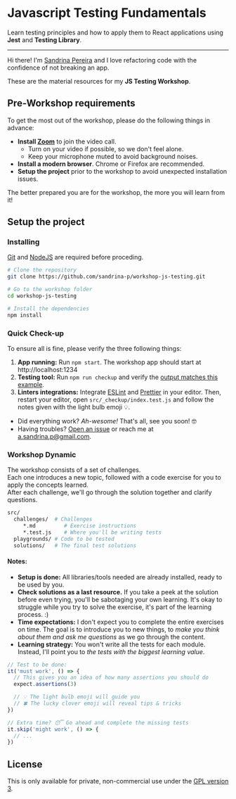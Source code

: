 # Javascript Testing Fundamentals

Learn testing principles and how to apply them to React applications using **Jest** and **Testing Library**.

---

Hi there! I'm [Sandrina Pereira](https://www.sandrina-p.net/) and I love refactoring code with the confidence of not breaking an app.

These are the material resources for my **JS Testing Workshop**. <!-- TODO LINK -->

## Pre-Workshop requirements

To get the most out of the workshop, please do the following things in advance:

- **Install [Zoom](https://zoom.us)** to join the video call.
  - Turn on your video if possible, so we don't feel alone.
  - Keep your microphone muted to avoid background noises.
- **Install a modern browser**. Chrome or Firefox are recommended.
- **Setup the project** prior to the workshop to avoid unexpected installation issues.

The better prepared you are for the workshop, the more you will learn from it!

## Setup the project

### Installing

[Git](https://git-scm.com/) and [NodeJS](https://nodejs.org/en/) are required before proceding.

```bash
# Clone the repository
git clone https://github.com/sandrina-p/workshop-js-testing.git

# Go to the workshop folder
cd workshop-js-testing

# Install the dependencies
npm install
```

### Quick Check-up

To ensure all is fine, please verify the three following things:

1. **App running:** Run `npm start`. The workshop app should start at http://localhost:1234
2. **Testing tool:** Run `npm run checkup` and verify the [output matches this example](src/_checkup/checkup_output.png?raw=true).
3. **Linters integrations:** Integrate [ESLint](https://eslint.org/docs/user-guide/integrations) and [Prettier](https://prettier.io/docs/en/editors.html) in your editor. Then, restart your editor, open `src/_checkup/index.test.js` and follow the notes given with the light bulb emoji 💡.

- Did everything work? _Ah-wesome!_ That's all, see you soon! 🤓
- Having troubles? [Open an issue](https://github.com/sandrina-p/workshop-js-testing/issues/new) or reach me at a.sandrina.p@gmail.com.

### Workshop Dynamic

The workshop consists of a set of challenges.  
Each one introduces a new topic, followed with a code exercise for you to apply the concepts learned.  
After each challenge, we'll go through the solution together and clarify questions.

```bash
src/
  challenges/  # Challenges
     *.md         # Exercise instructions
     *.test.js    # Where you'll be writing tests
  playgrounds/ # Code to be tested
  solutions/   # The final test solutions
```

#### Notes:

- **Setup is done:** All libraries/tools needed are already installed, ready to be used by you.
- **Check solutions as a last resource.** If you take a peek at the solution before even trying, you'll be sabotaging your own learning. It's okay to struggle while you try to solve the exercise, it's part of the learning process. :)
- **Time expectations:** I don't expect you to complete the entire exercises on time. The goal is to introduce you to new things, to _make you think about them and ask me questions_ as we go through the content.
- **Learning strategy:** You won't write all the tests for each module. Instead, I'll point you to _the tests with the biggest learning value_.

```js
// Test to be done:
it('must work', () => {
  // This gives you an idea of how many assertions you should do
  expect.assertions(3)

  // 💡 The light bulb emoji will guide you
  // 🍀 The lucky clover emoji will reveal tips & tricks
})

// Extra time? 😴 Go ahead and complete the missing tests
it.skip('might work', () => {
  // ...
})
```

<!--
## Workshop Feedback

Please take a couple of minutes to [give me your feedback](TODO-LINK), as it will help me improving the next editions of this workshop 🤗
-->

## License

This is only available for private, non-commercial use under the [GPL version 3](http://www.gnu.org/licenses/gpl-3.0-standalone.html).
